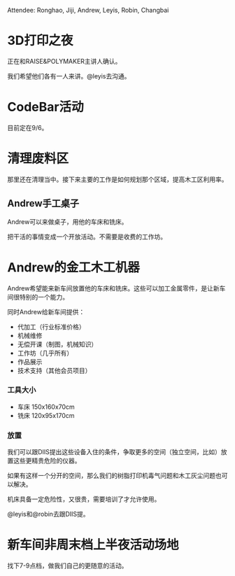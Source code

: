 Attendee: Ronghao, Jiji, Andrew, Leyis, Robin, Changbai

# 3D打印之夜

正在和RAISE&POLYMAKER主讲人确认。

我们希望他们各有一人来讲。@leyis去沟通。

# CodeBar活动

目前定在9/6。

# 清理废料区

那里还在清理当中。接下来主要的工作是如何规划那个区域，提高木工区利用率。

## Andrew手工桌子

Andrew可以来做桌子，用他的车床和铣床。

把干活的事情变成一个开放活动。不需要是收费的工作坊。

# Andrew的金工木工机器

Andrew希望能来新车间放置他的车床和铣床。这些可以加工金属零件，是让新车间很特别的一个能力。

同时Andrew给新车间提供：
- 代加工（行业标准价格）
- 机械维修
- 无偿开课（制图，机械知识）
- 工作坊（几乎所有）
- 作品展示
- 技术支持（其他会员项目）

### 工具大小

- 车床 150x160x70cm
- 铣床 120x95x170cm

### 放置

我们可以跟DIIS提出这些设备入住的条件，争取更多的空间（独立空间，比如）放置这些更精贵危险的仪器。

如果有这样一个分开的空间，那么我们的树脂打印机毒气问题和木工灰尘问题也可以解决。

机床具备一定危险性，又很贵，需要培训了才允许使用。

@leyis和@robin去跟DIIS提。

# 新车间非周末档上半夜活动场地

找下7-9点档，做我们自己的更随意的活动。
